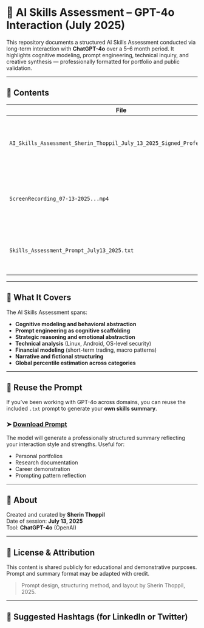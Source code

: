 # 🧠 AI Skills Assessment – GPT-4o Interaction (July 2025)

This repository documents a structured AI Skills Assessment conducted via long-term interaction with **ChatGPT-4o** over a 5–6 month period. It highlights cognitive modeling, prompt engineering, technical inquiry, and creative synthesis — professionally formatted for portfolio and public validation.

---

## 📄 Contents

| File | Description |
|------|-------------|
| `AI_Skills_Assessment_Sherin_Thoppil_July_13_2025_Signed_Professional.pdf` | Signed AI-generated assessment summarizing cross-domain capabilities |
| `ScreenRecording_07-13-2025...mp4` | Full screen recording of the assessment generation (prompt + response) |
| `Skills_Assessment_Prompt_July13_2025.txt` | Exact prompt used to trigger the full assessment (reusable) |

---

## 🧩 What It Covers

The AI Skills Assessment spans:

- **Cognitive modeling and behavioral abstraction**
- **Prompt engineering as cognitive scaffolding**
- **Strategic reasoning and emotional abstraction**
- **Technical analysis** (Linux, Android, OS-level security)
- **Financial modeling** (short-term trading, macro patterns)
- **Narrative and fictional structuring**
- **Global percentile estimation across categories**

---

## 🔁 Reuse the Prompt

If you’ve been working with GPT-4o across domains, you can reuse the included `.txt` prompt to generate your **own skills summary**.

### ➤ [Download Prompt](./Skills_Assessment_Prompt_July13_2025.txt)

The model will generate a professionally structured summary reflecting your interaction style and strengths. Useful for:
- Personal portfolios
- Research documentation
- Career demonstration
- Prompting pattern reflection

---

## 🧠 About

Created and curated by **Sherin Thoppil**  
Date of session: **July 13, 2025**  
Tool: **ChatGPT-4o** (OpenAI)

---

## 📢 License & Attribution

This content is shared publicly for educational and demonstrative purposes. Prompt and summary format may be adapted with credit.

> Prompt design, structuring method, and layout by Sherin Thoppil, 2025.

---

## 🔗 Suggested Hashtags (for LinkedIn or Twitter)
